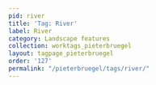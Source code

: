 ```yaml
---
pid: river
title: 'Tag: River'
label: River
category: Landscape features
collection: worktags_pieterbruegel
layout: tagpage_pieterbruegel
order: '127'
permalink: "/pieterbruegel/tags/river/"
---
```

